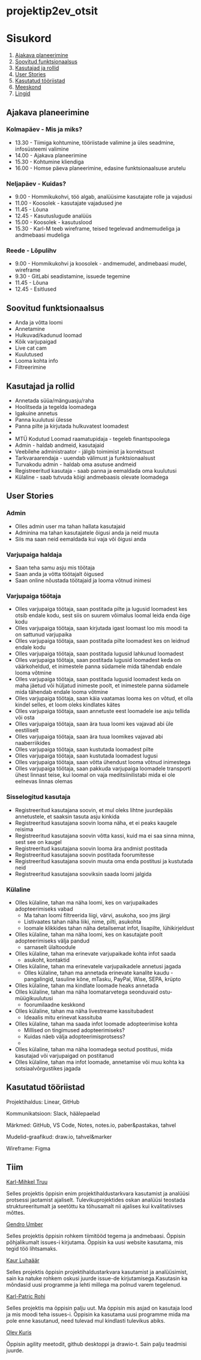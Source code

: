 # projektip2ev_otsit

# Sisukord

1. [Ajakava planeerimine](#timemanagement)
2. [Soovitud funktsionaalsus](#features)
3. [Kasutajad ja rollid](#users)
4. [User Stories](#userstories)
5. [Kasutatud tööriistad](#tools)
6. [Meeskond](#team)
7. [Lingid](#links)

## Ajakava planeerimine <a name="timemanagement"></a>

### Kolmapäev - Mis ja miks?

- 13.30 - Tiimiga kohtumine, tööriistade valimine ja üles seadmine, infosüsteemi valimine
- 14.00 - Ajakava planeerimine
- 15.30 - Kohtumine kliendiga
- 16.00 - Homse päeva planeerimine, edasine funktsionaalsuse arutelu

### Neljapäev - Kuidas?

- 9.00 - Hommikukohvi, töö algab, analüüsime kasutajate rolle ja vajadusi
- 11.00 - Koosolek - kasutajate vajadused jne
- 11.45 - Lõuna
- 12.45 - Kasutuslugude analüüs
- 15.00 - Koosolek - kasutuslood
- 15.30 - Karl-M teeb wireframe, teised tegelevad andmemudeliga ja andmebaasi mudeliga

### Reede - Lõpulihv

- 9.00 - Hommikukohvi ja koosolek - andmemudel, andmebaasi mudel, wireframe
- 9.30 - GitLabi seadistamine, issuede tegemine
- 11.45 - Lõuna
- 12.45 - Esitlused

## Soovitud funktsionaalsus <a name="features"></a>

- Anda ja võtta loomi
- Annetamine
- Hulkuvad/kadunud loomad
- Kõik varjupaigad
- Live cat cam
- Kuulutused
- Looma kohta info
- Filtreerimine

## Kasutajad ja rollid <a name="users"></a>

- Annetada süüa/mänguasju/raha
- Hoolitseda ja tegelda loomadega
- Igakuine annetus
- Panna kuulutusi ülesse
- Panna pilte ja kirjutada hulkuvatest loomadest
- 
- MTÜ Kodutud Loomad raamatupidaja - tegeleb finantspoolega
- Admin - haldab andmeid, kasutajaid
- Veebilehe administraator - jälgib toimimist ja korrektsust
- Tarkvaraarendaja - uuendab välimust  ja funktsionaalsust
- Turvakodu admin - haldab oma asutuse andmeid
- Registreeritud kasutaja - saab panna ja eemaldada oma kuulutusi
- Külaline - saab tutvuda kõigi andmebaasis olevate loomadega

## User Stories <a name="userstories"></a>

### Admin

- Olles admin user ma tahan hallata kasutajaid
- Adminina ma tahan kasutajatele õigusi anda ja neid muuta
- Siis ma saan neid eemaldada kui vaja või õigusi anda

### Varjupaiga haldaja
- Saan teha samu asju mis töötaja
- Saan anda ja võtta töötajalt õigused
- Saan online nõustada töötajaid ja looma võtnud inimesi

### Varjupaiga töötaja

- Olles varjupaiga töötaja, saan postitada pilte ja lugusid loomadest kes otsib endale kodu, sest siis on suurem võimalus loomal leida enda õige kodu
- Olles varjupaiga töötaja, saan kirjutada igast loomast loo mis moodi ta on sattunud varjupaika
- Olles varjupaiga töötaja, saan postitada pilte loomadest kes on leidnud endale kodu
- Olles varjupaiga töötaja, saan postitada lugusid lahkunud loomadest
- Olles varjupaiga töötaja, saan postitada lugusid loomadest keda on väärkoheldud, et inimestele panna südamele mida tähendab endale looma võtmine
- Olles varjupaiga töötaja, saan postitada lugusid loomadest keda on maha jäetud või hüljatud inimeste poolt, et inimestele panna südamele mida tähendab endale looma võtmine
- Olles varjupaiga töötaja, saan käia vaatamas looma kes on võtud, et olla kindel selles, et loom oleks kindlates kätes
- Olles varjupaiga töötaja, saan annetuste eest loomadele ise asju tellida või osta
- Olles varjupaiga töötaja, saan ära tuua loomi kes vajavad abi üle eestiliselt
- Olles varjupaiga töötaja, saan ära tuua loomikes vajavad abi naaberriikides
- Olles varjupaiga töötaja, saan kustutada loomadest pilte
- Olles varjupaiga töötaja, saan kustutada loomadest lugusi
- Olles varjupaiga töötaja, saan võtta ühendust looma võtnud inimestega
- Olles varjupaiga töötaja, saan pakkuda varjupaiga loomadele transporti ühest linnast teise, kui loomal on vaja meditsiinilistabi mida ei ole eelnevas linnas olemas 

### Sisselogitud kasutaja
- Registreeritud kasutajana soovin, et mul oleks lihtne juurdepääs annetustele, et saaksin tasuta asju kinkida
- Registreeritud kasutajana soovin looma näha, et ei peaks kaugele reisima
- Registreeritud kasutajana soovin võtta kassi, kuid ma ei saa sinna minna, sest see on kaugel
- Registreeritud kasutajana soovin looma ära andmist postitada
- Registreeritud kasutajana soovin postitada foorumitesse
- Registreeritud kasutajana soovin muuta oma enda postitusi ja kustutada neid
- Registreeritud kasutajana sooviksin saada loomi jalgida

### Külaline
* Olles külaline, tahan ma näha loomi, kes on varjupaikades adopteerimiseks vabad
    * Ma tahan loomi filtreerida liigi, värvi, asukoha, soo jms järgi
    * Listivaates tahan näha liiki, nime, pilti, asukohta
    * loomale klikkides tahan näha detailsemat infot, lisapilte, lühikirjeldust
* Olles külaline, tahan ma näha loomi, kes on kasutajate poolt adopteerimiseks välja pandud
    * sarnaselt ülaltoodule
* Olles külaline, tahan ma erinevate varjupaikade kohta infot saada
    * asukoht, kontaktid
* Olles külaline, tahan ma erinevatele varjupaikadele annetusi jagada
    * Olles külaline, tahan ma annetada erinevate kanalite kaudu - pangalingid, tasuline kõne, mTasku, PayPal, Wise, SEPA, krüpto
* Olles külaline, tahan ma kindlate loomade heaks annetada
* Olles külaline, tahan ma näha loomatarvetega seonduvaid ostu-müügikuulutusi
    * foorumilaadne keskkond
* Olles külaline, tahan ma näha livestreame kassitubadest
    * Ideaalis mitu erinevat kassituba
* Olles külaline, tahan ma saada infot loomade adopteerimise kohta
    * Millised on tingimused adopteerimiseks?
    * Kuidas näeb välja adopteerimisprotsess?
    * 
* Olles külaline, tahan ma näha loomadega seotud postitusi, mida kasutajad või varjupaigad on postitanud
* Olles külaline, tahan ma infot loomade, annetamise või muu kohta ka sotsiaalvõrgustikes jagada


## Kasutatud tööriistad <a name="tools"></a>

Projektihaldus: Linear, GitHub

Kommunikatsioon: Slack, häälepaelad

Märkmed: GitHub, VS Code, Notes, notes.io, paber&pastakas, tahvel

Mudelid-graafikud: draw.io, tahvel&marker

Wireframe: Figma

## Tiim <a name="team"></a>

[Karl-Mihkel Truu](github.com/krlmhkl/)

Selles projektis õppisin enim projektihaldustarkvara kasutamist ja analüüsi protsessi jaotamist ajaliselt. Tulevikuprojektides oskan analüüsi teostada struktureeritumalt ja seetõttu ka tõhusamalt nii ajalises kui kvalitatiivses mõttes. 

[Gendro Umber](github.com/GendroU/)

Selles projektis õppisin rohkem tiimitööd tegema ja andmebaasi. Õppisin põhjalikumalt issues-i kirjutama. Õppisin ka uusi website kasutama, mis tegid töö lihtsamaks.

[Kaur Luhaäär](github.com/Kaurluhaaar/)

Selles projektis õppisin projektihaldustarkvara kasutamist ja analüüsimist, sain ka natuke rohkem oskusi juurde issue-de kirjutamisega.Kasutasin ka mõndasid uusi programme ja lehti millega ma polnud varem tegelenud.

[Karl-Patric Rohi](github.com/Karl-Patric/)

Selles projektis ma õppisin palju uut. Ma õppisin mis asjad on kasutaja lood ja mis moodi teha issues-i. Õppisin ka kasutama uusi programme mida ma pole enne kasutanud, need tulevad mul kindlasti tulevikus abiks.

[Olev Kuris](github.com/olevkuris/)

Õppisin agility meetodit, github desktoppi ja drawio-t. Sain palju teadmisi juurde.
